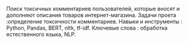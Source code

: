 Поиск токсичных комментариев пользователей, которые вносят
и дополняют описания товаров интернет-магазина.
Задачи проета :определение токсичности комментариев.
Навыки и инструменты : Python, Pandas, BERT, nltk, tf-idf.
Ключевые слова : обработка естественного языка, NLP.

